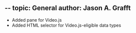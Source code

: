 --
topic: General
author: Jason A. Grafft
---
- Added pane for Video.js
- Added HTML selector for Video.js-eligible data types